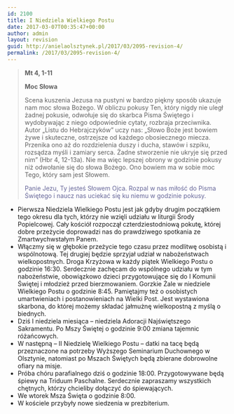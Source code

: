 ```yaml
---
id: 2100
title: I Niedziela Wielkiego Postu
date: 2017-03-07T00:35:47+00:00
author: admin
layout: revision
guid: http://anielaolsztynek.pl/2017/03/2095-revision-4/
permalink: /2017/03/2095-revision-4/
---
```

> **Mt 4, 1-11**
> 
> **Moc Słowa**
> 
> Scena kuszenia Jezusa na pustyni w bardzo piękny sposób ukazuje nam moc słowa Bożego. W obliczu pokusy Ten, który nigdy nie uległ żadnej pokusie, odwołuje się do skarbca Pisma Świętego i wydobywając z niego odpowiednie cytaty, rozbraja przeciwnika. Autor &#8222;Listu do Hebrajczyków&#8221; uczy nas: &#8222;Słowo Boże jest bowiem żywe i skuteczne, ostrzejsze od każdego obosiecznego miecza. Przenika ono aż do rozdzielenia duszy i ducha, stawów i szpiku, rozsądza myśli i zamiary serca. Żadne stworzenie nie ukryje się przed nim&#8221; (Hbr 4, 12-13a). Nie ma więc lepszej obrony w godzinie pokusy niż odwołanie się do słowa Bożego. Ono bowiem ma w sobie moc Tego, który sam jest Słowem.
> 
> <span style="color: #666699;">Panie Jezu, Ty jesteś Słowem Ojca. Rozpal w nas miłość do Pisma Świętego i naucz nas uciekać się ku niemu w godzinie pokusy.</span>

<div>
  <ul>
    <li>
      Pierwsza Niedziela Wielkiego Postu jest jak gdyby drugim początkiem tego okresu dla tych, którzy nie wzięli udziału w liturgii Środy Popielcowej. Cały kościół rozpoczął czterdziestodniową pokutę, której dobre przeżycie doprowadzi nas do prawdziwego spotkania ze Zmartwychwstałym Panem.
    </li>
    <li>
      Włączmy się w głębokie przeżycie tego czasu przez modlitwę osobistą i wspólnotową. Tej drugiej będzie sprzyjał udział w nabożeństwach wielkopostnych. Droga Krzyżowa w każdy piątek Wielkiego Postu o godzinie 16:30. Serdecznie zachęcam do wspólnego udziału w tym nabożeństwie, obowiązkowo dzieci przygotowujące się do I Komunii Świętej i młodzież przed bierzmowaniem. Gorzkie Żale w niedziele Wielkiego Postu o godzinie 8:45. Pamiętajmy też o osobistych umartwieniach i postanowieniach na Wielki Post. Jest wystawiona skarbona, do której możemy składać jałmużnę wielkopostną z myślą o biednych.
    </li>
    <li>
      Dziś I niedziela miesiąca &#8211; niedziela Adoracji Najświętszego Sakramentu. Po Mszy Świętej o godzinie 9:00 zmiana tajemnic różańcowych.
    </li>
    <li>
      W następną – II Niedzielę Wielkiego Postu &#8211; datki na tacę będą przeznaczone na potrzeby Wyższego Seminarium Duchownego w Olsztynie, natomiast po Mszach Świętych będą zbierane dobrowolne ofiary na misje.
    </li>
    <li>
      Próba chóru parafialnego dziś o godzinie 18:00. Przygotowywane będą śpiewy na Triduum Paschalne. Serdecznie zapraszamy wszystkich chętnych, którzy chcieliby dołączyć do śpiewających.
    </li>
    <li>
      We wtorek Msza Święta o godzinie 8:00.
    </li>
    <li>
      W kościele przybyły nowe siedzenia w prezbiterium.
    </li>
  </ul>
</div>